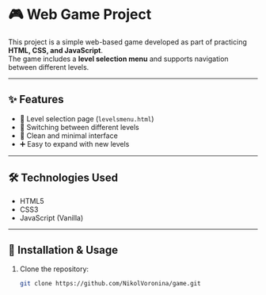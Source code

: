 # 🎮 Web Game Project  

This project is a simple web-based game developed as part of practicing **HTML, CSS, and JavaScript**.  
The game includes a **level selection menu** and supports navigation between different levels.  

---

## ✨ Features  
- 📑 Level selection page (`levelsmenu.html`)  
- 🔄 Switching between different levels  
- 🎨 Clean and minimal interface  
- ➕ Easy to expand with new levels  

---

## 🛠️ Technologies Used  
- HTML5  
- CSS3  
- JavaScript (Vanilla)  

---

## 🚀 Installation & Usage  
1. Clone the repository:  
   ```bash
   git clone https://github.com/NikolVoronina/game.git
